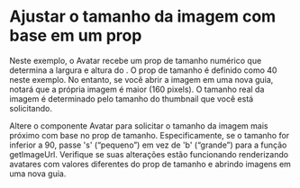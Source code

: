 # Ajustar o tamanho da imagem com base em um prop

Neste exemplo, o Avatar recebe um prop de tamanho numérico que determina a largura e altura do <img>. O prop de tamanho é definido como 40 neste exemplo. No entanto, se você abrir a imagem em uma nova guia, notará que a própria imagem é maior (160 pixels). O tamanho real da imagem é determinado pelo tamanho do thumbnail que você está solicitando.

Altere o componente Avatar para solicitar o tamanho da imagem mais próximo com base no prop de tamanho. Especificamente, se o tamanho for inferior a 90, passe 's' (“pequeno”) em vez de 'b' (“grande”) para a função getImageUrl. Verifique se suas alterações estão funcionando renderizando avatares com valores diferentes do prop de tamanho e abrindo imagens em uma nova guia.
